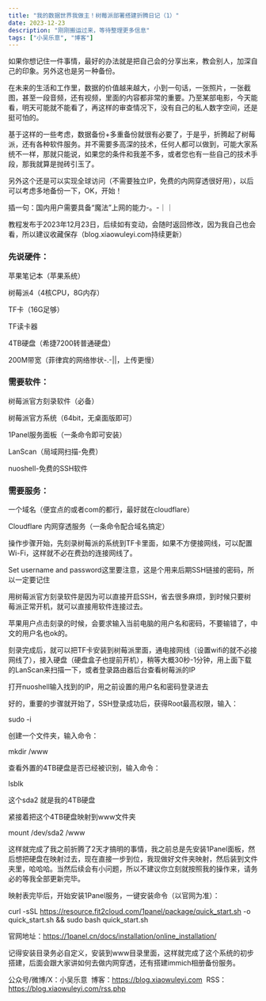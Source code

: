 ```yaml
---
title: "我的数据世界我做主！树莓派部署搭建折腾日记（1）"
date: 2023-12-23
description: "刚刚搬运过来，等待整理更多信息"
tags: ["小吴乐意", "博客"]
---
```


如果你想记住一件事情，最好的办法就是把自己会的分享出来，教会别人，加深自己的印象。另外这也是另一种备份。

在未来的生活和工作里，数据的价值越来越大，小到一句话，一张照片，一张截图，甚至一段音频，还有视频，里面的内容都非常的重要。乃至某部电影，今天能看，明天可能就不能看了，再这样的审查情况下，没有自己的私人数字空间，还是挺可怕的。

基于这样的一些考虑，数据备份+多重备份就很有必要了，于是乎，折腾起了树莓派，还有各种软件服务。并不需要多高深的技术，任何人都可以做到，可能大家系统不一样，那就只能说，如果您的条件和我差不多，或者您也有一些自己的技术手段，那我就算是抛砖引玉了。

另外这个还是可以实现全球访问（不需要独立IP，免费的内网穿透很好用），以后可以考虑多地备份一下，OK，开始！

插一句：国内用户需要具备“魔法”上网的能力-。-｜｜

教程发布于2023年12月23日，后续如有变动，会随时返回修改，因为我自己也会看，所以建议收藏保存（blog.xiaowuleyi.com持续更新）

### 先说硬件：

苹果笔记本（苹果系统）

树莓派4（4核CPU，8G内存）

TF卡（16G足够）

TF读卡器

4TB硬盘（希捷7200转普通硬盘）

200M带宽（菲律宾的网络惨状-.-||，上传更慢）

### 需要软件：

树莓派官方刻录软件（必备）

树莓派官方系统（64bit，无桌面版即可）

1Panel服务面板（一条命令即可安装）

LanScan（局域网扫描-免费）

nuoshell-免费的SSH软件

### 需要服务：

一个域名（便宜点的或者com的都行，最好就在cloudflare）

Cloudflare 内网穿透服务（一条命令配合域名搞定）

操作步骤开始，先刻录树莓派的系统到TF卡里面，如果不方便接网线，可以配置Wi-Fi，这样就不必在费劲的连接网线了。

Set username and password这里要注意，这是个用来后期SSH链接的密码，所以一定要记住


用树莓派官方刻录软件是因为可以直接开启SSH，省去很多麻烦，到时候只要树莓派正常开机，就可以直接用软件连接过去。


苹果用户点击刻录的时候，会要求输入当前电脑的用户名和密码，不要输错了，中文的用户名也ok的。

刻录完成后，就可以把TF卡安装到树莓派里面，通电接网线（设置wifi的就不必接网线了），接入硬盘（硬盘盒子也提前开机），稍等大概30秒-1分钟，用上面下载的LanScan来扫描一下，或者登录路由器后台查看树莓派的IP

打开nuoshell输入找到的IP，用之前设置的用户名和密码登录进去

好的，重要的步骤就开始了，SSH登录成功后，获得Root最高权限，输入：

sudo -i


创建一个文件夹，输入命令：

mkdir /www

查看外置的4TB硬盘是否已经被识别，输入命令：

lsblk

这个sda2 就是我的4TB硬盘

紧接着把这个4TB硬盘映射到www文件夹

mount /dev/sda2 /www

这样就完成了我之前折腾了2天才搞明的事情，我之前总是先安装1Panel面板，然后想把硬盘在映射过去，现在直接一步到位，我现做好文件夹映射，然后装到文件夹里，哈哈哈。当然后续会有小问题，所以不建议你立刻就按照我的操作来，请务必的等我全部更新完毕。

映射表完毕后，开始安装1Panel服务，一键安装命令（以官网为准）：

curl -sSL https://resource.fit2cloud.com/1panel/package/quick_start.sh -o quick_start.sh && sudo bash quick_start.sh

官网地址：https://1panel.cn/docs/installation/online_installation/

记得安装目录务必自定义，安装到www目录里面，这样就完成了这个系统的初步搭建，后面会跟大家讲如何去做内网穿透，还有搭建immich相册备份服务。

公众号/微博/X：小吴乐意
 博客：https://blog.xiaowuleyi.com
 RSS：https://blog.xiaowuleyi.com/rss.php
